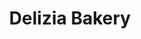 ---
title: "Delizia Bakery"
url: /karachi/delizia-bakery-bahadur-shah-zafar-road/
shop: Bäckerei
---